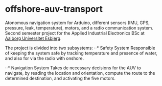 # offshore-auv-transport
Atonomous navigation system for Arduino, different sensors (IMU, GPS, pressure, leak, temperature), motors, and a radio communication system. Second semester project for the Applied Industrial Electronics BSc at [Aalborg Universitet Esbjerg](https://www.esbjerg.aau.dk).

The project is divided into two subsystems:
⋅⋅* Safety System
Responsible of keeping the system safe by tracking temperature and presence of water, and also for via the radio with onshore.

⋅⋅* Navigation System
Takes de necessary decisions for the AUV to navigate, by reading the location and orientation, compute the route to the determined destination, and activating the five motors.